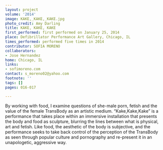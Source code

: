 ```yaml
---
layout: project
volume: '2014'
image: KAKE,_KAKE,_KAKE.jpg
photo_credit: Amy Darling
title: KAKE, KAKE, KAKE
first_performed: first performed on January 25, 2014
place: Defibrillator Performance Art Gallery, Chicago, IL
times_performed: performed five times in 2014
contributor: SOFIA MORENO
collaborators:
- Jose Hernandez
home: Chicago, IL
links:
- sofimoreno.com
contact: s_moreno02@yahoo.com
footnote: ''
tags: []
pages: 016-017

---
```


By working with food, I examine questions of she-male porn, fetish and the value of the female TransBody as an artistic medium. “Kake,Kake,Kake” is a performance that takes place within an immersive installation that presents the body and food as sculpture, blurring the lines between what is physical, art and fetish. Like food, the aesthetic of the body is subjective, and the performance seeks to take back control of the perception of the TransBody as seen through popular culture and pornography and re-present it in an unapologetic, aggressive way.
